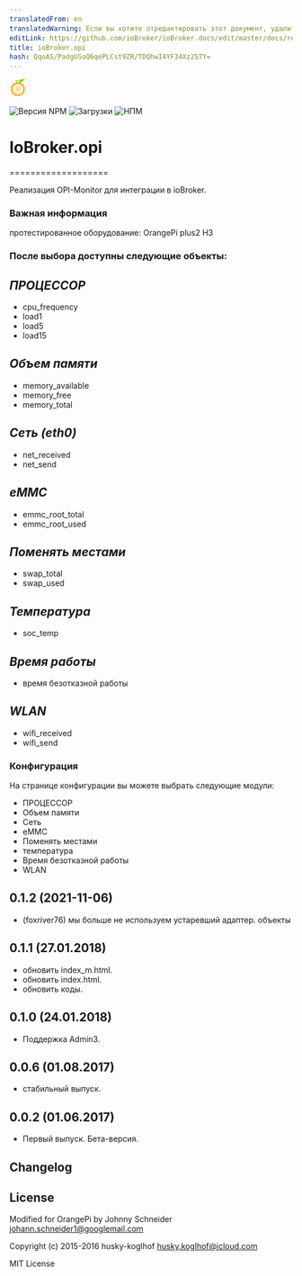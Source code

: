 ```yaml
---
translatedFrom: en
translatedWarning: Если вы хотите отредактировать этот документ, удалите поле «translationFrom», в противном случае этот документ будет снова автоматически переведен
editLink: https://github.com/ioBroker/ioBroker.docs/edit/master/docs/ru/adapterref/iobroker.opi/README.md
title: ioBroker.opi
hash: QqoAS/PadgUSoQ6qePLCst9ZR/TDQhwI4YF34Xz25TY=
---
```

![Логотип](../../../en/adapterref/iobroker.opi/admin/opi.png)

![Версия NPM](http://img.shields.io/npm/v/iobroker.opi.svg)
![Загрузки](https://img.shields.io/npm/dm/iobroker.opi.svg)
![НПМ](https://nodei.co/npm/iobroker.opi.png?downloads=true)

# IoBroker.opi
===================

Реализация OPI-Monitor для интеграции в ioBroker.

### Важная информация
протестированное оборудование: OrangePi plus2 H3

### После выбора доступны следующие объекты:
## *ПРОЦЕССОР*
- cpu_frequency
- load1
- load5
- load15

## *Объем памяти*
- memory_available
- memory_free
- memory_total

## *Сеть (eth0)*
- net_received
- net_send

## *eMMC*
- emmc_root_total
- emmc_root_used

## *Поменять местами*
- swap_total
- swap_used

## *Температура*
- soc_temp

## *Время работы*
- время безотказной работы

## *WLAN*
- wifi_received
- wifi_send

### Конфигурация
На странице конфигурации вы можете выбрать следующие модули:

- ПРОЦЕССОР
- Объем памяти
- Сеть
- eMMC
- Поменять местами
- температура
- Время безотказной работы
- WLAN

## 0.1.2 (2021-11-06)
* (foxriver76) мы больше не используем устаревший адаптер. объекты

## 0.1.1 (27.01.2018)
- обновить index_m.html.
- обновить index.html.
- обновить коды.

## 0.1.0 (24.01.2018)
- Поддержка Admin3.

## 0.0.6 (01.08.2017)
- стабильный выпуск.

## 0.0.2 (01.06.2017)
- Первый выпуск. Бета-версия.

## Changelog

## License
Modified for OrangePi by Johnny Schneider <johann.schneider1@googlemail.com>

Copyright (c) 2015-2016 husky-koglhof <husky.koglhof@icloud.com>

MIT License
